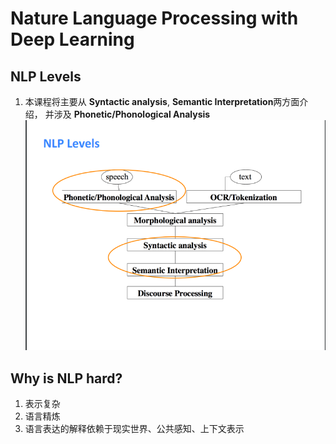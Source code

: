 # Nature Language Processing with Deep Learning

## NLP Levels
1. 本课程将主要从 **Syntactic analysis**, **Semantic Interpretation**两方面介绍， 并涉及 **Phonetic/Phonological Analysis**
   ![NLP Levels](img/1.png)

## Why is NLP hard?
1. 表示复杂
2. 语言精炼
3. 语言表达的解释依赖于现实世界、公共感知、上下文表示

